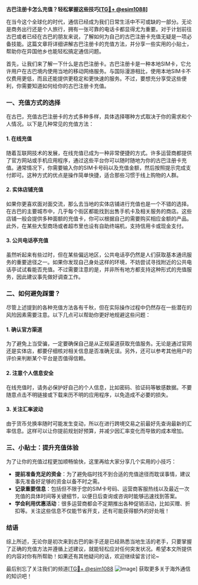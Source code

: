 **古巴注册卡怎么充值？轻松掌握这些技巧[[TG💪+ @esim1088](https://t.me/s/esim1088)]**

在当今这个全球化的时代，通信已经成为我们日常生活中不可或缺的一部分。无论是商务出行还是个人旅行，拥有一张可靠的电话卡都显得尤为重要。对于计划前往古巴或者已经在古巴的朋友来说，了解如何为自己的古巴注册卡充值无疑是一项必备技能。这篇文章将详细讲解古巴注册卡的充值方法，并分享一些实用的小贴士，帮助你在异国他乡也能轻松搞定通信问题。

首先，让我们来了解一下什么是古巴注册卡。古巴注册卡是一种本地SIM卡，它允许用户在古巴境内使用当地的移动网络服务。与国际漫游相比，使用本地SIM卡不仅费用更低，而且还能提供更稳定和更快速的服务。不过，要想充分享受这些便利，你需要知道如何给你的古巴注册卡充值。

### **一、充值方式的选择**

在古巴，充值古巴注册卡的方式多种多样，具体选择哪种方式取决于你的需求和个人情况。以下是几种常见的充值方法：

#### **1. 在线充值**
随着互联网技术的发展，在线充值已成为一种非常便捷的方式。许多运营商都提供了官方网站或手机应用程序，通过这些平台你可以随时随地为你的古巴注册卡充值。通常情况下，你需要输入你的SIM卡号码以及充值金额，然后按照提示完成支付即可。这种方式的优点是操作简单快捷，适合那些习惯于线上购物的人群。

#### **2. 实体店铺充值**
如果你更喜欢面对面交流，那么去当地的实体店铺进行充值也是一个不错的选择。在古巴的主要城市中，几乎每个街区都能找到出售手机卡及相关服务的商店。这些店铺一般会提供多种面额的充值卡，你可以根据自己的需要购买相应金额的产品。此外，在某些大型商场或者超市里也设有自助终端机，支持信用卡或现金支付。

#### **3. 公共电话亭充值**
虽然听起来有些过时，但在某些偏远地区，公共电话亭仍然是人们获取基本通讯服务的重要途径之一。如果你发现自己身处这样的环境，不妨尝试寻找附近的公共电话亭试试看能否充值。不过需要注意的是，并非所有地方都支持这种形式的充值服务，因此建议事先做好调查工作。

### **二、如何避免踩雷？**

尽管上述提到的各种充值方法各有千秋，但在实际操作过程中仍然存在一些潜在的风险因素需要注意。以下几点可以帮助你更好地规避这些问题：

#### **1. 确认官方渠道**
为了避免上当受骗，一定要确保自己是从正规渠道获取充值服务。无论是通过官网还是实体店，都要仔细核对相关信息是否准确无误。另外，还可以参考其他用户的评价来判断某个平台是否值得信赖。

#### **2. 注意个人信息安全**
在线充值时，请务必保护好自己的个人信息，比如密码、验证码等敏感数据。不要随意点击不明链接或下载来历不明的应用程序，以免造成不必要的损失。

#### **3. 关注汇率波动**
由于货币兑换率随时可能发生变动，所以在进行跨境交易之前最好先查询最新的汇率信息。这样可以让你提前规划好预算，并减少因汇率变化而导致的成本增加。

### **三、小贴士：提升充值体验**

为了让你的充值过程更加顺畅愉快，这里再给大家分享几个实用的小技巧：

- **提前准备充足的资金**：为了避免临时找不到合适的充值途径而耽误事情，建议事先准备好足够的资金以备不时之需。
- **记录重要信息**：包括但不限于您的SIM卡号码、运营商客服热线以及最近一次充值的具体时间等关键细节，以便日后查询或咨询时能够迅速找到答案。
- **学会利用优惠活动**：很多运营商都会不定期推出各种促销活动，比如买赠、折扣等。关注这些信息不仅能节省开支，还有可能获得额外的好处哦！

### **结语**

综上所述，无论你是初次来到古巴的新手还是已经熟悉当地生活的老手，只要掌握了正确的充值方法并遵循上述建议，就能轻松应对任何突发状况。希望本文所提供的内容对你有所帮助！如果还有其他疑问的话，欢迎继续留言讨论~ 

最后别忘了关注我们的频道[[TG💪+ @esim1088](https://t.me/s/esim1088) ![Image](https://i.postimg.cc/4NQfJmqS/Snipaste-2025-05-13-00-14-12.png)] 获取更多关于海外通信的知识吧！